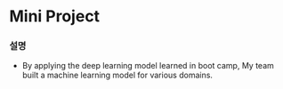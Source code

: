 # Mini Project

### 설명
* By applying the deep learning model learned in boot camp, My team built a machine learning model for various domains.
